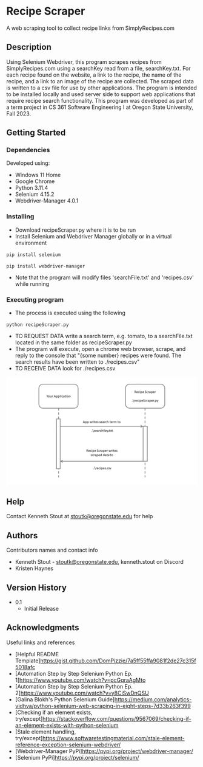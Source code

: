 # Recipe Scraper

A web scraping tool to collect recipe links from SimplyRecipes.com

## Description

Using Selenium Webdriver, this program scrapes recipes from SimplyRecipes.com using a searchKey read from a file, searchKey.txt. For each recipe found on the website, a link to the recipe, the name of the recipe, and a link to an image of the recipe are collected. The scraped data is written to a csv file for use by other applications. The program is intended to be installed locally and used server side to support web applications that require recipe search functionality. This program was developed as part of a term project in CS 361 Software Engineering I at Oregon State University, Fall 2023.

## Getting Started

### Dependencies

Developed using:
* Windows 11 Home
* Google Chrome
* Python 3.11.4
* Selenium 4.15.2
* Webdriver-Manager 4.0.1

### Installing

* Download recipeScraper.py where it is to be run
* Install Selenium and Webdriver Manager globally or in a virtual environment

```
pip install selenium
```
```
pip install webdriver-manager
```
 
* Note that the program will modify files 'searchFile.txt' and 'recipes.csv' while running

### Executing program

* The process is executed using the following

```
python recipeScraper.py
```

* TO REQUEST DATA write a search term, e.g. tomato, to a searchFile.txt located in the same folder as recipeScraper.py
* The program will execute, open a chrome web browser, scrape, and reply to the console that "{some number} recipes were found. The search results have been written to ./recipes.csv"
* TO RECEIVE DATA look for ./recipes.csv

![A simple UML sequence diagram showing Recipe Scraper being used as a microservice](./UML_simple.png)

## Help

Contact Kenneth Stout at stoutk@oregonstate.edu for help

## Authors

Contributors names and contact info

* Kenneth Stout - stoutk@oregonstate.edu, kenneth.stout on Discord
* Kristen Haynes

## Version History

* 0.1
    * Initial Release

## Acknowledgments

Useful links and references
* [Helpful README Template]https://gist.github.com/DomPizzie/7a5ff55ffa9081f2de27c315f5018afc
* [Automation Step by Step Selenium Python Ep. 1]https://www.youtube.com/watch?v=pcGqraAgMto
* [Automation Step by Step Selenium Python Ep. 2]https://www.youtube.com/watch?v=y8CiSwDnQSU
* [Galina Blokh's Python Selenium Guide]https://medium.com/analytics-vidhya/python-selenium-web-scraping-in-eight-steps-7d33b263f399
* [Checking if an element exists, try/except]https://stackoverflow.com/questions/9567069/checking-if-an-element-exists-with-python-selenium
* [Stale element handling, try/except]https://www.softwaretestingmaterial.com/stale-element-reference-exception-selenium-webdriver/
* [Webdriver-Manager PyPi]https://pypi.org/project/webdriver-manager/
* [Selenium PyPi]https://pypi.org/project/selenium/
